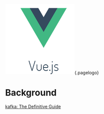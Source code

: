 ![Vuejs Logo](/uploads/logos/vuejs-logo.png "Vuejs Logo"){.pagelogo}

<!-- TITLE: kafka -->
<!-- SUBTITLE: Confluent's platform for streaming data - the new middleware -->
# Background

[kafka: The Definitive Guide](/uploads/kafka/confluent-kafka-definitive-guide-complete.pdf "kafka: The Definitive Guide")